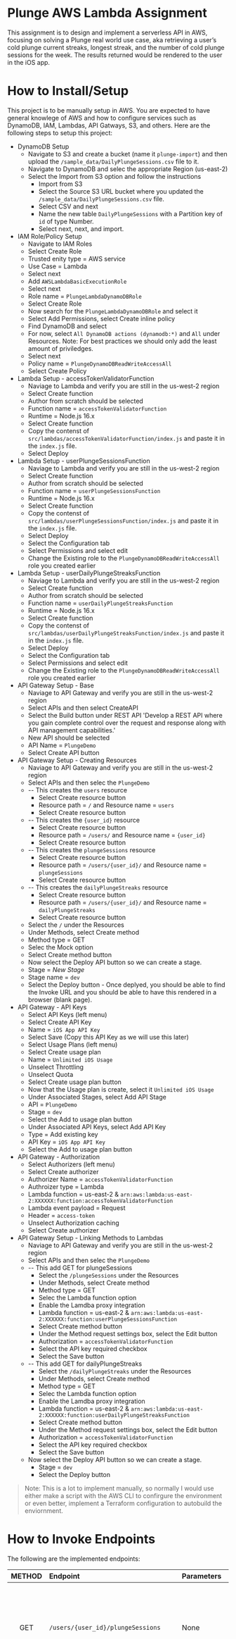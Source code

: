 # Plunge AWS Lambda Assignment

This assignment is to design and implement a serverless API in AWS, focusing on solving a Plunge real world use case, aka retrieving a user’s cold plunge current streaks, longest streak, and the number of cold plunge sessions for the week. The results returned would be rendered to the user in the iOS app.

# How to Install/Setup

This project is to be manually setup in AWS. You are expected to have general knowlege of AWS and how to configure services such as DynamoDB, IAM, Lambdas, API Gatways, S3, and others. Here are the following steps to setup this project:

* DynamoDB Setup
    * Navigate to S3 and create a bucket (name it `plunge-import`) and then upload the `/sample_data/DailyPlungeSessions.csv` file to it.
    * Navigate to DynamoDB and selec the appropriate Region (us-east-2)
    * Select the Import from S3 option and follow the instructions
        * Import from S3
        * Select the Source S3 URL bucket where you updated the `/sample_data/DailyPlungeSessions.csv` file.
        * Select CSV and next
        * Name the new table `DailyPlungeSessions` with a Partition key of `id` of type Number.
        * Select next, next, and import.
* IAM Role/Policy Setup
    * Navigate to IAM Roles
    * Select Create Role
    * Trusted enity type = AWS service
    * Use Case = Lambda
    * Select next
    * Add `AWSLambdaBasicExecutionRole`
    * Select next
    * Role name = `PlungeLambdaDynamoDBRole`
    * Select Create Role
    * Now search for the `PlungeLambdaDynamoDBRole` and select it
    * Select Add Permissions, select Create inline policy 
    * Find DynamoDB and select
    * For now, select `All DynamoDB actions (dynamodb:*)` and `All` under Resources. Note: For best practices we should only add the least amount of priviledges.
    * Select next
    * Policy name = `PlungeDynamoDBReadWriteAccessAll`
    * Select Create Policy
* Lambda Setup - accessTokenValidatorFunction
    * Naviage to Lambda and verify you are still in the us-west-2 region
    * Select Create function
    * Author from scratch should be selected
    * Function name = `accessTokenValidatorFunction`
    * Runtime = Node.js 16.x
    * Select Create function
    * Copy the contenst of `src/lambdas/accessTokenValidatorFunction/index.js` and paste it in the `index.js` file.
    * Select Deploy
* Lambda Setup - userPlungeSessionsFunction
    * Naviage to Lambda and verify you are still in the us-west-2 region
    * Select Create function
    * Author from scratch should be selected
    * Function name = `userPlungeSessionsFunction`
    * Runtime = Node.js 16.x
    * Select Create function
    * Copy the contenst of `src/lambdas/userPlungeSessionsFunction/index.js` and paste it in the `index.js` file.
    * Select Deploy
    * Select the Configuration tab
    * Select Permissions and select edit
    * Change the Existing role to the `PlungeDynamoDBReadWriteAccessAll` role you created earlier
* Lambda Setup - userDailyPlungeStreaksFunction
    * Naviage to Lambda and verify you are still in the us-west-2 region
    * Select Create function
    * Author from scratch should be selected
    * Function name = `userDailyPlungeStreaksFunction`
    * Runtime = Node.js 16.x
    * Select Create function
    * Copy the contenst of `src/lambdas/userDailyPlungeStreaksFunction/index.js` and paste it in the `index.js` file.
    * Select Deploy
    * Select the Configuration tab
    * Select Permissions and select edit
    * Change the Existing role to the `PlungeDynamoDBReadWriteAccessAll` role you created earlier
* API Gateway Setup - Base
    * Naviage to API Gateway and verify you are still in the us-west-2 region
    * Select APIs and then select CreateAPI
    * Select the Build button under REST API 'Develop a REST API where you gain complete control over the request and response along with API management capabilities.'
    * New API should be selected
    * API Name = `PlungeDemo`
    * Select Create API button
* API Gateway Setup - Creating Resources
    * Naviage to API Gateway and verify you are still in the us-west-2 region
    * Select APIs and then selec the `PlungeDemo`
    * -- This creates the `users` resource
        * Select Create resource button
        * Resource path = `/` and Resource name = `users`
        * Select Create resource button 
    * -- This creates the `{user_id}` resource
        * Select Create resource button
        * Resource path = `/users/` and Resource name = `{user_id}`
        * Select Create resource button 
    * -- This creates the `plungeSessions` resource
        * Select Create resource button
        * Resource path = `/users/{user_id}/` and Resource name = `plungeSessions`
        * Select Create resource button 
    * -- This creates the `dailyPlungeStreaks` resource
        * Select Create resource button
        * Resource path = `/users/{user_id}/` and Resource name = `dailyPlungeStreaks`
        * Select Create resource button 
    * Select the `/` under the Resources
    * Under Methods, select Create method
    * Method type = GET
    * Selec the Mock option
    * Select Create method button
    * Now select the Deploy API button so we can create a stage.
    * Stage = *New Stage*
    * Stage name = `dev`
    * Select the Deploy button - Once deplyed, you should be able to find the Invoke URL and you should be able to have this rendered in a browser (blank page).
* API Gateway - API Keys
    * Select API Keys (left menu)
    * Select Create API Key
    * Name = `iOS App API Key`
    * Select Save (Copy this API Key as we will use this later)
    * Select Usage Plans (left menu)
    * Select Create usage plan
    * Name = `Unlimited iOS Usage`
    * Unselect Throttling
    * Unselect Quota
    * Select Create usage plan button
    * Now that the Usage plan is create, select it `Unlimited iOS Usage`
    * Under Associated Stages, select Add API Stage
    * API = `PlungeDemo`
    * Stage = `dev`
    * Select the Add to usage plan button
    * Under Associated API Keys, select Add API Key
    * Type = Add existing key
    * API Key = `iOS App API Key`
    * Select the Add to usage plan button
* API Gateway - Authorization
    * Select Authorizers (left menu)
    * Select Create authorizer
    * Authorizer Name = `accessTokenValidatorFunction`
    * Authroizer type = Lambda
    * Lambda function = us-east-2 & `arn:aws:lambda:us-east-2:XXXXXX:function:accessTokenValidatorFunction`
    * Lambda event payload = Request
    * Header = `access-token`
    * Unselect Authorization caching
    * Select Create authorizer
* API Gateway Setup - Linking Methods to Lambdas
    * Naviage to API Gateway and verify you are still in the us-west-2 region
    * Select APIs and then selec the `PlungeDemo`
    * -- This add GET for plungeSessions
        * Select the `/plungeSessions` under the Resources
        * Under Methods, select Create method
        * Method type = GET
        * Selec the Lambda function option
        * Enable the Lamdba proxy integration
        * Lambda function = us-east-2 & `arn:aws:lambda:us-east-2:XXXXXX:function:userPlungeSessionsFunction`
        * Select Create method button
        * Under the Method request settings box, select the Edit button
        * Authorization = `accessTokenValidatorFunction`
        * Select the API key required checkbox
        * Select the Save button
    * -- This add GET for dailyPlungeStreaks
        * Select the `/dailyPlungeStreaks` under the Resources
        * Under Methods, select Create method
        * Method type = GET
        * Selec the Lambda function option
        * Enable the Lamdba proxy integration
        * Lambda function = us-east-2 & `arn:aws:lambda:us-east-2:XXXXXX:function:userDailyPlungeStreaksFunction`
        * Select Create method button
        * Under the Method request settings box, select the Edit button
        * Authorization = `accessTokenValidatorFunction`
        * Select the API key required checkbox
        * Select the Save button
    * Now select the Deploy API button so we can create a stage.
        * Stage = `dev`
        * Select the Deploy button

> Note: This is a lot to implement manually, so normally I would use either make a script with the AWS CLI to confirgure the environment or even better, implement a Terraform configuration to autobuild the enviornment.

# How to Invoke Endpoints

The following are the implemented endpoints:

| METHOD | Endpoint | Parameters | Response |
| :-: | :- | :- | :- |
| GET | `/users/{user_id}/plungeSessions` | None | Returns a JSON object which contains a list of the user's cold plunge sessions. |
| GET | `/users/{user_id}/dailyPlungeStreaks` | None | Returns an object with the calculated current streak, longest streak, and number of session the user has cold plunged this week. | 

## API Key

This API reuires an API when invoking, which can be included as followed:

* Header Attribute: `x-api-key: XXXXXXXXXXXXXXXXXXXXXX`

## Authentication 

This API reuires Authentication when invoking user resources. The authentication can be included as followed:

* Header Attribute: `access-token: XXXXXXXXXXXXXXXXXXXXXX`

## Example cURL Commands

The following are example cURL commands to invoke the endpoints:

### PlungeSessions

```
curl --location 'https://[aws-api-gatway-url]/dev/users/1000/plungeSessions' \
--header 'x-api-key: XXXXXXXXXXXXXXXXXXXXXX' \
--header 'access-token: XXXXXXXXXXXXXXXXXXXXXX'
```

#### Sample Results

```
{
    "user_id": 1000,
    "sessions": [
        {
            "updated_at": "8/10/2023 13:13",
            "local_datetime": "8/10/2023 6:13",
            "user_id": "1000",
            "created_at": "8/10/2023 13:13",
            "session_duration": "0:01:00",
            "zone_offset": "-420",
            "start_time": "6:11:06",
            "id": 2572,
            "end_time": "6:12:06"
        },
        ...
        {
            "updated_at": "9/26/2023 23:11",
            "local_datetime": "9/26/2023 16:11",
            "user_id": "1000",
            "created_at": "9/26/2023 23:11",
            "session_duration": "0:02:00",
            "zone_offset": "-420",
            "start_time": "16:09:42",
            "id": 5192,
            "end_time": "16:11:42"
        }
    ],
    "count": 84
}
```

### DailyPlungeStreaks
```
curl --location 'https://[aws-api-gatway-url]/dev/users/1000/dailyPlungeStreaks' \
--header 'x-api-key: XXXXXXXXXXXXXXXXXXXXXX' \
--header 'access-token: XXXXXXXXXXXXXXXXXXXXXX'
```

#### Sample Results
```
{
    "currentStreak": 48,
    "longestStreak": 48,
    "sessionsThisWeek": 4,
    "totalSessions": 84,
    "user_id": 1000
}
```